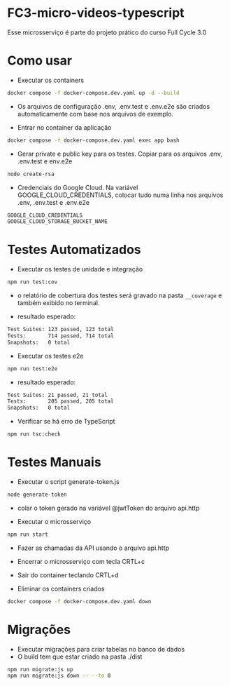 # FC3-micro-videos-typescript

Esse microsserviço é parte do projeto prático do curso Full Cycle 3.0

# Como usar

- Executar os containers

```bash
docker compose -f docker-compose.dev.yaml up -d --build
```

- Os arquivos de configuração .env, .env.test e .env.e2e são criados automaticamente com base nos arquivos de exemplo.

- Entrar no container da aplicação

```bash
docker compose -f docker-compose.dev.yaml exec app bash
```

- Gerar private e public key para os testes. Copiar para os arquivos .env, .env.test e env.e2e

```bash
node create-rsa
```

- Credenciais do Google Cloud. Na variável GOOGLE_CLOUD_CREDENTIALS, colocar tudo numa linha nos arquivos .env, .env.test e .env.e2e

```bash
GOOGLE_CLOUD_CREDENTIALS
GOOGLE_CLOUD_STORAGE_BUCKET_NAME
```

# Testes Automatizados

- Executar os testes de unidade e integração

```bash
npm run test:cov
```

- o relatório de cobertura dos testes será gravado na pasta `__coverage` e também exibido no terminal.

- resultado esperado:

```bash
Test Suites: 123 passed, 123 total
Tests:       714 passed, 714 total
Snapshots:   0 total
```

- Executar os testes e2e

```bash
npm run test:e2e
```

- resultado esperado:

```bash
Test Suites: 21 passed, 21 total
Tests:       205 passed, 205 total
Snapshots:   0 total
```

- Verificar se há erro de TypeScript

```bash
npm run tsc:check
```

# Testes Manuais

- Executar o script generate-token.js

```bash
node generate-token
```

- colar o token gerado na variável @jwtToken do arquivo api.http

- Executar o microsserviço

```bash
npm run start
```

- Fazer as chamadas da API usando o arquivo api.http

- Encerrar o microsserviço com tecla CRTL+c

- Sair do container teclando CRTL+d

- Eliminar os containers criados

```bash
docker compose -f docker-compose.dev.yaml down
```

# Migrações

- Executar migrações para criar tabelas no banco de dados
- O build tem que estar criado na pasta ./dist

```bash
npm run migrate:js up
npm run migrate:js down -- --to 0
```
